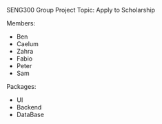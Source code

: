 SENG300 Group Project
Topic: Apply to Scholarship

Members:
- Ben 
- Caelum
- Zahra
- Fabio
- Peter
- Sam

Packages:
- UI
- Backend
- DataBase
